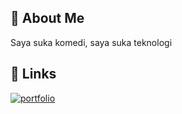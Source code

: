 
## 🚀 About Me
Saya suka komedi, saya suka teknologi


## 🔗 Links
[![portfolio](https://img.shields.io/badge/my_portfolio-000?style=for-the-badge&logo=ko-fi&logoColor=white)](https://yanzadmiral.github.io/)
